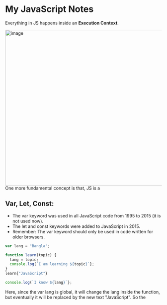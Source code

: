 # My JavaScript Notes

Everything in JS happens inside an **Execution Context**.

<img width="900" height="500" alt="image" src="https://github.com/user-attachments/assets/621bcb18-0d5d-41a5-930b-195000d05fce" />
One more fundamental concept is that, JS is a 

## Var, Let, Const:
- The var keyword was used in all JavaScript code from 1995 to 2015 (it is not used now).
- The let and const keywords were added to JavaScript in 2015.
- Remember: The var keyword should only be used in code written for older browsers.

```Javascript
var lang = "Bangla";

function learn(topic) {
  lang = topic;
  console.log(`I am learning ${topic}`};
}
learn{"JavaScript"}

console.log(`I know ${lang}`};
```
Here, since the var lang is global, it will change the lang inside the function, but eventually it will be replaced by the new text "JavaScript". So the 
